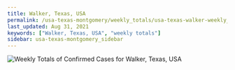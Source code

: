 ```yaml
---
title: Walker, Texas, USA
permalink: /usa-texas-montgomery/weekly_totals/usa-texas-walker-weekly_totals.html
last_updated: Aug 31, 2021
keywords: ["Walker, Texas, USA", "weekly totals"]
sidebar: usa-texas-montgomery_sidebar
---
```


![Weekly Totals of Confirmed Cases for Walker, Texas, USA](/covid_tracker/images/graphs/usa-texas-walker-weekly_totals_graph.png)
